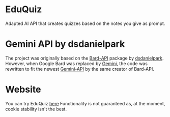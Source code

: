 # EduQuiz
Adapted AI API that creates quizzes based on the notes you give as prompt.

# Gemini API by dsdanielpark
The project was originally based on the [Bard-API](https://github.com/dsdanielpark/Bard-API) package by [dsdanielpark](https://github.com/dsdanielpark). However, when Google Bard was replaced by [Gemini](https://gemini.google.com/?hl=it), the code was rewritten to fit the newest [Gemini-API](https://github.com/dsdanielpark/Gemini-API) by the same creator of Bard-API. 

# Website
You can try EduQuiz [here](https://eduquiz.pythonanywhere.com/)
Functionality is not guaranteed as, at the moment, cookie stability isn't the best.
